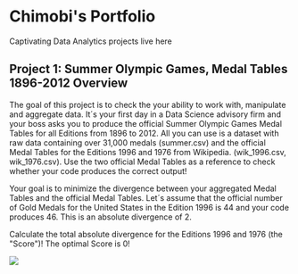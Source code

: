 # Chimobi's Portfolio
Captivating Data Analytics projects live here 


## Project 1: Summer Olympic Games, Medal Tables 1896-2012 Overview
The goal of this project is to check the your ability to work with, manipulate and aggregate data.
It´s your first day in a Data Science advisory firm and your boss asks you to produce the official Summer Olympic Games Medal Tables for all Editions from 1896 to 2012.
All you can use is a dataset with raw data containing over 31,000 medals (summer.csv) and the official Medal Tables for the Editions 1996 and 1976 from Wikipedia. (wik_1996.csv, wik_1976.csv). Use the two official Medal Tables as a reference to check whether your code produces the correct output!

Your goal is to minimize the divergence between your aggregated Medal Tables and the official Medal Tables. Let´s assume that the official number of Gold Medals for the United States in the Edition 1996 is 44 and your code produces 46. This is an absolute divergence of 2.

Calculate the total absolute divergence for the Editions 1996 and 1976 (the "Score")! The optimal Score is 0!

![](https://github.com/Chimobi-1/Portfolio-repo/blob/master/images/Olympics.jpg)
